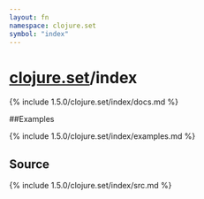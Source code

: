 ```yaml
---
layout: fn
namespace: clojure.set
symbol: "index"
---
```


# [clojure.set](../)/index

{% include 1.5.0/clojure.set/index/docs.md %}

##Examples

{% include 1.5.0/clojure.set/index/examples.md %}
## Source
{% include 1.5.0/clojure.set/index/src.md %}

